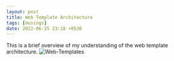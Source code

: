 ```yaml
---
layout: post
title: Web Template Architecture
tags: [musings]
date: 2022-06-25 23:18 +0530
---
```

This is a brief overview of my understanding of the web template architecture.
![Web-Templates](/Web-Templates.png)
